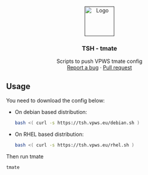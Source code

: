<br />
<div align="center">
  <a href="">
    <img src="https://tmate.io/img/logo.png" alt="Logo" width="80" height="80">
  </a>

  <h3 align="center">TSH - tmate</h3>

  <p align="center">
    Scripts to push VPWS tmate config
    <br />
    <a href="https://github.com/itsmrval/tsh/issues">Report a bug</a>
    ·
    <a href="https://github.com/itsmrval/tsh/pulls">Pull request</a>
  </p>
</div>


## Usage

You need to download the config below:
- On debian based distribution:
  ```sh
  bash <( curl -s https://tsh.vpws.eu/debian.sh )
  ```
- On RHEL based distribution:
  ```sh
  bash <( curl -s https://tsh.vpws.eu/rhel.sh )
  ```

Then run tmate
  ```sh
  tmate
  ```
